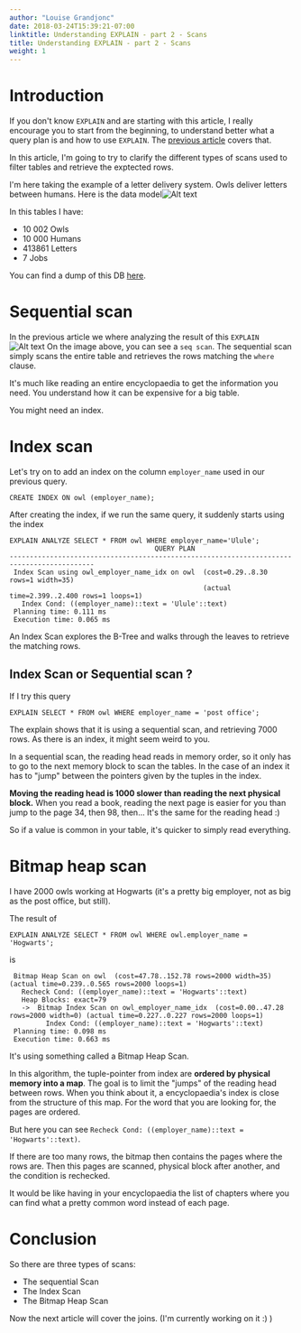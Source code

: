 ```yaml
---
author: "Louise Grandjonc"
date: 2018-03-24T15:39:21-07:00
linktitle: Understanding EXPLAIN - part 2 - Scans
title: Understanding EXPLAIN - part 2 - Scans
weight: 1
---
```


# Introduction

If you don't know `EXPLAIN` and are starting with this article, I really encourage you to start from the beginning, to understand better what a query plan is and how to use `EXPLAIN`. The [previous article](/blog/explain]) covers that.

In this article, I'm going to try to clarify the different types of scans used to filter tables and retrieve the exptected rows.

I'm here taking the example of a letter delivery system. Owls deliver letters between humans. Here is the data model![Alt text](/images/explain/UML.png)

In this tables I have:

- 10 002 Owls
- 10 000 Humans
- 413861 Letters
- 7 Jobs

You can find a dump of this DB [here](https://github.com/louiseGrandjonc/owl-conference/tree/master/sql).

# Sequential scan

In the previous article we where analyzing the result of this `EXPLAIN`![Alt text](/images/explain/explain.png)
On the image above, you can see a `seq scan`. The sequential scan simply scans the entire table and retrieves the rows matching the `where` clause.

It's much like reading an entire encyclopaedia to get the information you need. You understand how it can be expensive for a big table.

You might need an index.

# Index scan

Let's try on to add an index on the column `employer_name` used in our previous query.

`CREATE INDEX ON owl (employer_name);`

After creating the index, if we run the same query, it suddenly starts using the index

```code
EXPLAIN ANALYZE SELECT * FROM owl WHERE employer_name='Ulule';
                                    QUERY PLAN
-------------------------------------------------------------------------------------------
 Index Scan using owl_employer_name_idx on owl  (cost=0.29..8.30 rows=1 width=35)
                                                (actual time=2.399..2.400 rows=1 loops=1)
   Index Cond: ((employer_name)::text = 'Ulule'::text)
 Planning time: 0.111 ms
 Execution time: 0.065 ms
```

An Index Scan explores the B-Tree and walks through the leaves to retrieve the matching rows.

## Index Scan or Sequential scan ?

If I try this query

`EXPLAIN SELECT * FROM owl WHERE employer_name = 'post office';`

The explain shows that it is using a sequential scan, and retrieving 7000 rows. As there is an index, it might seem weird to you.

In a sequential scan, the reading head reads in memory order, so it only has to go to the next memory block to scan the tables. In the case of an index it has to "jump" between the pointers given by the tuples in the index.

**Moving the reading head is 1000 slower than reading the next physical block.**
When you read a book, reading the next page is easier for you than jump to the page 34, then 98, then... It's the same for the reading head :)

So if a value is common in your table, it's quicker to simply read everything.

# Bitmap heap scan

I have 2000 owls working at Hogwarts (it's a pretty big employer, not as big as the post office, but still).

The result of

`EXPLAIN ANALYZE SELECT * FROM owl WHERE owl.employer_name = 'Hogwarts';`

is

```code
 Bitmap Heap Scan on owl  (cost=47.78..152.78 rows=2000 width=35) (actual time=0.239..0.565 rows=2000 loops=1)
   Recheck Cond: ((employer_name)::text = 'Hogwarts'::text)
   Heap Blocks: exact=79
   ->  Bitmap Index Scan on owl_employer_name_idx  (cost=0.00..47.28 rows=2000 width=0) (actual time=0.227..0.227 rows=2000 loops=1)
         Index Cond: ((employer_name)::text = 'Hogwarts'::text)
 Planning time: 0.098 ms
 Execution time: 0.663 ms
 ```

It's using something called a Bitmap Heap Scan.

In this algorithm, the tuple-pointer from index are **ordered by physical memory into a map**. The goal is to limit the "jumps" of the reading head between rows.
When you think about it, a encyclopaedia's index is close from the structure of this map. For the word that you are looking for, the pages are ordered.

But here you can see `Recheck Cond: ((employer_name)::text = 'Hogwarts'::text)`.

If there are too many rows, the bitmap then contains the pages where the rows are. Then this pages are scanned, physical block after another, and the condition is rechecked.

It would be like having in your encyclopaedia the list of chapters where you can find what a pretty common word instead of each page.


# Conclusion

So there are three types of scans:

- The sequential Scan
- The Index Scan
- The Bitmap Heap Scan

Now the next article will cover the joins. (I'm currently working on it :) )